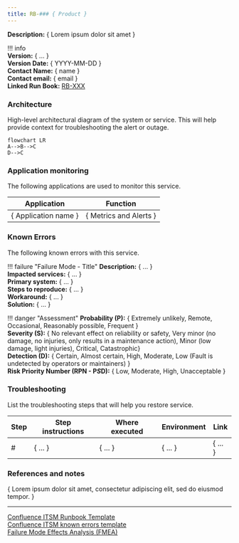 ```yaml
---
title: RB-### { Product }
---
```

<!---
The Run Book (RB) document is used to document the troubleshooting instructions for a product

File name: RB-###_<Product>.md
--->

**Description:** 
{ Lorem ipsum dolor sit amet }

!!! info  
    **Version:** { ... }  
    **Version Date:** { YYYY-MM-DD }  
    **Contact Name:** { name }  
    **Contact email:** { email }  
    **Linked Run Book:** [RB-XXX]()  

### Architecture
High-level architectural diagram of the system or service. This will help provide context for troubleshooting the alert or outage.

```mermaid
flowchart LR
A-->B-->C
D-->C
```

### Application monitoring
The following applications are used to monitor this service.

|Application|Function|
|---|---|
|{ Application name }|{ Metrics and Alerts }

### Known Errors
The following known errors with this service.

!!! failure "Failure Mode - Title"
    **Description:** { ... }  
    **Impacted services:** { ... }  
    **Primary system:** { ... }  
    **Steps to reproduce:** { ... }  
    **Workaround:** { ... }  
    **Solution:** { ... }  

!!! danger "Assessment"
    **Probability (P):** { Extremely unlikely, Remote, Occasional, Reasonably possible, Frequent }  
    **Severity (S):** { No relevant effect on reliability or safety, Very minor (no damage, no injuries, only results in a maintenance action), Minor (low damage, light injuries), Critical, Catastrophic}  
    **Detection (D):** { Certain, Almost certain, High, Moderate, Low (Fault is undetected by operators or maintainers) }  
    **Risk Priority Number (RPN - P*S*D):** { Low, Moderate, High, Unacceptable }


### Troubleshooting
List the troubleshooting steps that will help you restore service.

|Step|Step instructions|Where executed|Environment|Link|
|---|---|---|---|---|
|#|{ ... }|{ ... }|{ ... }|{ ... }|{ [link]() }|

### References and notes
{ Lorem ipsum dolor sit amet, consectetur adipiscing elit, sed do eiusmod tempor. }

----
[Confluence ITSM Runbook Template](https://www.atlassian.com/software/confluence/templates/itsm-runbook)  
[Confluence ITSM known errors template](https://www.atlassian.com/software/confluence/templates/itsm-known-errors)  
[Failure Mode Effects Analysis (FMEA)](https://en.wikipedia.org/wiki/Failure_mode_and_effects_analysis)  
